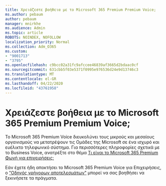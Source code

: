 ```yaml
---
title: Χρειάζεστε βοήθεια με το Microsoft 365 Premium Premium Voice;
ms.author: pebaum
author: pebaum
manager: mnirkhe
ms.audience: Admin
ms.topic: article
ROBOTS: NOINDEX, NOFOLLOW
localization_priority: Normal
ms.collection: Adm_O365
ms.custom:
- "9001713"
- "3795"
ms.openlocfilehash: c9bcc02a31fc9afccee46839af3665d2bdaac0cf
ms.sourcegitcommit: 631cbb5f03e5371f0995e976536d24e9d13746c3
ms.translationtype: MT
ms.contentlocale: el-GR
ms.lasthandoff: 04/22/2020
ms.locfileid: "43761958"
---
```

# <a name="need-help-with-microsoft-365-business-premium-voice"></a>Χρειάζεστε βοήθεια με το Microsoft 365 Premium Premium Voice;

Το Microsoft 365 Premium Voice διευκολύνει τους μικρούς και μεσαίους οργανισμούς να μετατρέψουν τις Ομάδες της Microsoft σε ένα ισχυρό και ευέλικτο τηλεφωνικό σύστημα. Για περισσότερες πληροφορίες σχετικά με το Business Voice, ανατρέξτε στο θέμα [Τι είναι το Microsoft 365 Premium Φωνή για επιχειρήσεις;](https://docs.microsoft.com/microsoftteams/business-voice/whats-business-voice)

Εάν έχετε ήδη αποκτήσει το Microsoft 365 Premium Voice για Επιχειρήσεις, ο ["Οδηγός γρήγορων αποτελεσμάτων"](https://docs.microsoft.com/microsoftteams/business-voice/use-getting-started-wizard) μπορεί να σας βοηθήσει να ξεκινήσετε τα πράγματα. 

